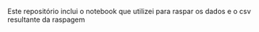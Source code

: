 Este repositório inclui o notebook que utilizei para raspar os dados e o csv resultante da raspagem
